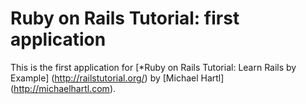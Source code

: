 # Ruby on Rails Tutorial: first application

This is the first application for
[*Ruby on Rails  Tutorial: Learn Rails by Example] (http://railstutorial.org/)
by [Michael Hartl] (http://michaelhartl.com).
